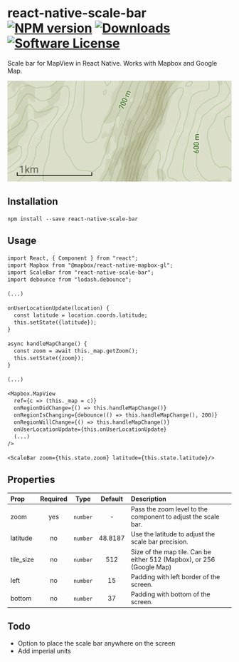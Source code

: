 # react-native-scale-bar  [![NPM version](https://badge.fury.io/js/react-native-scale-bar.svg)](https://badge.fury.io/js/react-native-scale-bar.svg) [![Downloads](https://img.shields.io/npm/dt/react-native-scale-bar.svg)](https://www.npmjs.com/package/react-native-scale-bar) [![Software License](https://img.shields.io/badge/license-MIT-brightgreen.svg?style=flat-square)](/)


Scale bar for MapView in React Native. Works with Mapbox and Google Map.

![Image](images/screenshot.png)


## Installation

```
npm install --save react-native-scale-bar
```

## Usage

```
import React, { Component } from "react";
import Mapbox from "@mapbox/react-native-mapbox-gl";
import ScaleBar from "react-native-scale-bar";
import debounce from "lodash.debounce";

(...)

onUserLocationUpdate(location) {
  const latitude = location.coords.latitude;
  this.setState({latitude});
}

async handleMapChange() {
  const zoom = await this._map.getZoom();
  this.setState({zoom});
}

(...)

<Mapbox.MapView
  ref={c => (this._map = c)}
  onRegionDidChange={() => this.handleMapChange()}
  onRegionIsChanging={debounce(() => this.handleMapChange(), 200)}
  onRegionWillChange={() => this.handleMapChange()}
  onUserLocationUpdate={this.onUserLocationUpdate}
  (...)
/>

<ScaleBar zoom={this.state.zoom} latitude={this.state.latitude}/>

```

## Properties

| Prop  | Required  | Type | Default |  Description |
| :------------ |:---------------:| :---------------:| :---------------:| :-----|
| zoom | yes | `number` | - | Pass the zoom level to the component to adjust the scale bar.  |
| latitude | no | `number` | 48.8187 | Use the latitude to adjust the scale bar precision.  |
| tile_size | no | `number` | 512 | Size of the map tile. Can be either 512 (Mapbox), or 256 (Google Map)  |
| left | no | `number` | 15 | Padding with left border of the screen.  |
| bottom | no | `number` | 37 | Padding with bottom of the screen.  |

## Todo

- Option to place the scale bar anywhere on the screen
- Add imperial units
